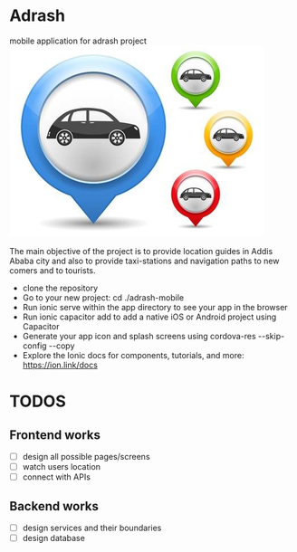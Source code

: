 # Adrash
mobile application for adrash project
![Image of Cars](/images/car.jpg)

The main objective of the project is to provide location guides in Addis
Ababa city and also to provide taxi-stations and navigation paths to new comers and to tourists.

- clone the repository
- Go to your new project: cd ./adrash-mobile
- Run ionic serve within the app directory to see your app in the browser
- Run ionic capacitor add to add a native iOS or Android project using Capacitor
- Generate your app icon and splash screens using cordova-res --skip-config --copy
- Explore the Ionic docs for components, tutorials, and more: https://ion.link/docs

# TODOS

## Frontend works
- [ ] design all possible pages/screens
- [ ] watch users location
- [ ] connect with APIs

## Backend works
- [ ] design services and their boundaries
- [ ] design database
